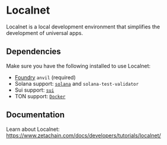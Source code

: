# Localnet

Localnet is a local development environment that simplifies the development of
universal apps.

## Dependencies

Make sure you have the following installed to use Localnet:

- [Foundry](https://getfoundry.sh/) `anvil` (required)
- Solana support: [`solana`](https://docs.solana.com/cli/install) and
  `solana-test-validator`
- Sui support:
  [`sui`](https://docs.sui.io/guides/developer/getting-started/sui-install)
- TON support: [`Docker`](https://docs.docker.com/get-docker/)

## Documentation

Learn about Localnet:  
https://www.zetachain.com/docs/developers/tutorials/localnet/
